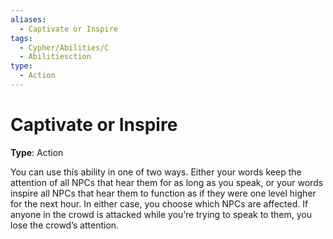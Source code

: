 ```yaml
---
aliases:
  - Captivate or Inspire
tags:
  - Cypher/Abilities/C
  - Abilitiesction
type:
  - Action
---
```


# Captivate or Inspire

**Type**: Action

You can use this ability in one of two ways. Either your words keep the attention of all NPCs that hear them for as long as you speak, or your words inspire all NPCs that hear them to function as if they were one level higher for the next hour. In either case, you choose which NPCs are affected. If anyone in the crowd is attacked while you’re trying to speak to them, you lose the crowd’s attention.
